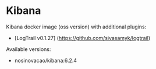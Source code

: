 # Kibana

Kibana docker image (oss version) with additional plugins:

 - [LogTrail v0.1.27] (https://github.com/sivasamyk/logtrail)

Available versions:

 - nosinovacao/kibana:6.2.4